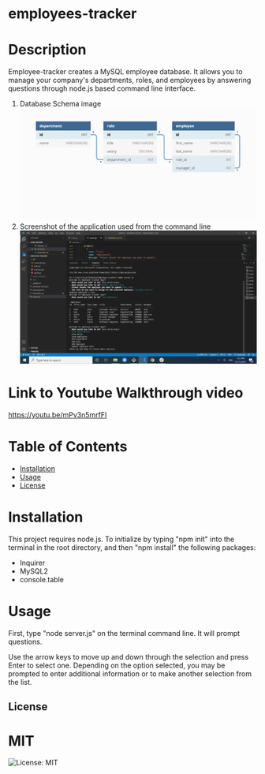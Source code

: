# employees-tracker

# Description
Employee-tracker creates a MySQL employee database. It allows you to manage your company's departments, roles, and employees by answering questions through node.js based command line interface. 

1. Database Schema image
![Landing Page](https://github.com/liuyfab/employee-tracker/blob/main/assets/Database_schema.png?raw=true)
2. Screenshot of the application used from the command line
![Landing Page](https://github.com/liuyfab/employee-tracker/blob/main/assets/Screenshot.png?raw=true)

# Link to Youtube Walkthrough video
https://youtu.be/mPv3n5mrfFI

# Table of Contents
* [Installation](#installation)
* [Usage](#usage)
* [License](#license)

# Installation
This project requires node.js. To initialize by typing "npm init" into the terminal in the root directory, and then "npm install" the following packages:
* Inquirer
* MySQL2
* console.table

# Usage
First, type "node server.js" on the terminal command line. It will prompt questions.

Use the arrow keys to move up and down through the selection and press Enter to select one. Depending on the option selected, you may be prompted to enter additional information or to make another selection from the list.

## License
  # MIT
  ![License: MIT](https://img.shields.io/badge/License-MIT-yellow.svg)

